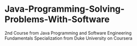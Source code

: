 # Java-Programming-Solving-Problems-With-Software
2nd Course from Java Programming and Software Engineering Fundamentals Specialization from Duke University on Coursera
